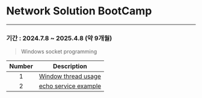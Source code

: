 # Network Solution BootCamp
---
### 기간 : 2024.7.8 ~ 2025.4.8 (약 9개월) 

> Windows socket programming

| Number | Description |
|:--:|:--:|
|1| [Window thread usage](WorkerThreadSync.cpp) |
|2| [echo service example](socket_programming/echo_service.md) |



